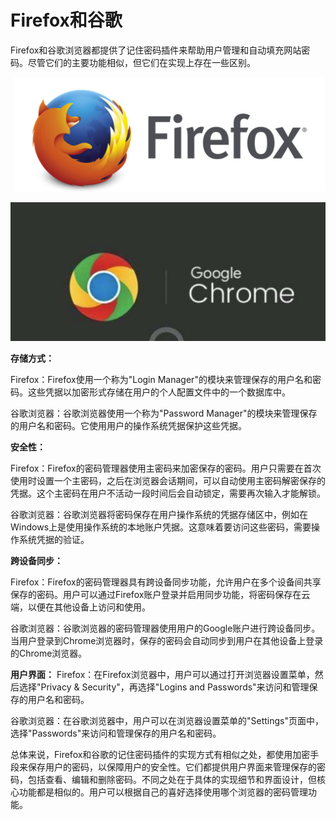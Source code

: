 Firefox和谷歌
=
Firefox和谷歌浏览器都提供了记住密码插件来帮助用户管理和自动填充网站密码。尽管它们的主要功能相似，但它们在实现上存在一些区别。

![image](https://github.com/yxh1120/Homework-group-41/blob/main/Project%2017/Firefox.png)

![image](https://github.com/yxh1120/Homework-group-41/blob/main/Project%2017/Google.png)

**存储方式：**

Firefox：Firefox使用一个称为"Login Manager"的模块来管理保存的用户名和密码。这些凭据以加密形式存储在用户的个人配置文件中的一个数据库中。

谷歌浏览器：谷歌浏览器使用一个称为"Password Manager"的模块来管理保存的用户名和密码。它使用用户的操作系统凭据保护这些凭据。

**安全性：**

Firefox：Firefox的密码管理器使用主密码来加密保存的密码。用户只需要在首次使用时设置一个主密码，之后在浏览器会话期间，可以自动使用主密码解密保存的凭据。这个主密码在用户不活动一段时间后会自动锁定，需要再次输入才能解锁。

谷歌浏览器：谷歌浏览器将密码保存在用户操作系统的凭据存储区中，例如在Windows上是使用操作系统的本地账户凭据。这意味着要访问这些密码，需要操作系统凭据的验证。

**跨设备同步：**

Firefox：Firefox的密码管理器具有跨设备同步功能，允许用户在多个设备间共享保存的密码。用户可以通过Firefox账户登录并启用同步功能，将密码保存在云端，以便在其他设备上访问和使用。

谷歌浏览器：谷歌浏览器的密码管理器使用用户的Google账户进行跨设备同步。当用户登录到Chrome浏览器时，保存的密码会自动同步到用户在其他设备上登录的Chrome浏览器。

**用户界面：**
Firefox：在Firefox浏览器中，用户可以通过打开浏览器设置菜单，然后选择"Privacy & Security"，再选择"Logins and Passwords"来访问和管理保存的用户名和密码。

谷歌浏览器：在谷歌浏览器中，用户可以在浏览器设置菜单的"Settings"页面中，选择"Passwords"来访问和管理保存的用户名和密码。

总体来说，Firefox和谷歌的记住密码插件的实现方式有相似之处，都使用加密手段来保存用户的密码，以保障用户的安全性。它们都提供用户界面来管理保存的密码，包括查看、编辑和删除密码。不同之处在于具体的实现细节和界面设计，但核心功能都是相似的。用户可以根据自己的喜好选择使用哪个浏览器的密码管理功能。
